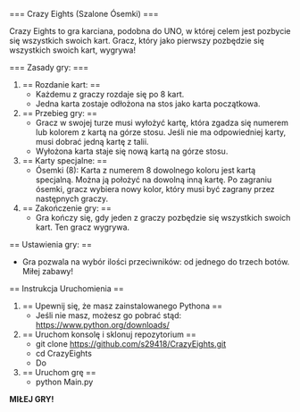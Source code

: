 === Crazy Eights (Szalone Ósemki) ===

Crazy Eights to gra karciana, podobna do UNO, w której celem jest pozbycie się wszystkich swoich kart. Gracz, który jako pierwszy pozbędzie się wszystkich swoich kart, wygrywa!

=== Zasady gry: ===
1. == Rozdanie kart: ==
   - Każdemu z graczy rozdaje się po 8 kart.
   - Jedna karta zostaje odłożona na stos jako karta początkowa.
2. == Przebieg gry: ==
   - Gracz w swojej turze musi wyłożyć kartę, która zgadza się numerem lub kolorem z kartą na górze stosu.
     Jeśli nie ma odpowiedniej karty, musi dobrać jedną kartę z talii.
   - Wyłożona karta staje się nową kartą na górze stosu.
3. == Karty specjalne: ==
   - Ósemki (8): Karta z numerem 8 dowolnego koloru jest kartą specjalną. Można ją położyć na dowolną inną
     kartę. Po zagraniu ósemki, gracz wybiera nowy kolor, który musi być zagrany przez następnych graczy.
4. == Zakończenie gry: ==
   - Gra kończy się, gdy jeden z graczy pozbędzie się wszystkich swoich kart. Ten gracz wygrywa.


== Ustawienia gry: ==
   - Gra pozwala na wybór ilości przeciwników: od jednego do trzech botów. Miłej zabawy!




== Instrukcja Uruchomienia == 
1. == Upewnij się, że masz zainstalowanego Pythona ==
   - Jeśli nie masz, możesz go pobrać stąd: https://www.python.org/downloads/
2. == Uruchom konsolę i sklonuj repozytorium ==
   - git clone https://github.com/s29418/CrazyEights.git
   - cd CrazyEights
   - Do 
3. == Uruchom grę ==
   - python Main.py
  
<b> MIŁEJ GRY! </b>
